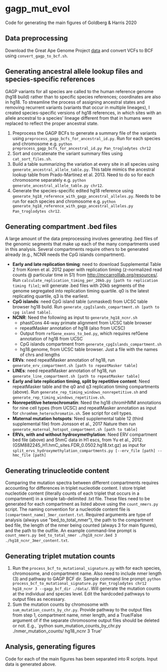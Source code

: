 # gagp_mut_evol
Code for generating the main figures of Goldberg &amp; Harris 2020

## Data preprocessing
Download the Great Ape Genome Project [data](https://eichlerlab.gs.washington.edu/greatape/data/) and convert VCFs to BCF using `convert_gagp_to_bcf.sh`.

## Generating ancestral allele lookup files and species-specific references
GAGP variants for all species are called to the human reference genome (hg18 build) rather than to specific species references; coordinates are also in hg18. To streamline the process of assigning ancestral states and removing recurrent variants (variants that occur in multiple lineages), I created species-specific versions of hg18 references, in which sites with an allele ancestral to a species' lineage different from that in humans were replaced to reflect the proper ancestral state.
1. Preprocess the GAGP BCFs to generate a summary file of the variants using `preprocess_gagp_bcfs_for_ancestral_id.py`. Run for each species and chromosome e.g. `python preprocess_gagp_bcfs_for_ancestral_id.py Pan_troglodytes chr12`
2. Sort and concatenate the variant summary files using `cat_sort_files.sh`.
3. Build a table summarizing the variation at every site in all species using `generate_ancestral_allele_table.py`. This table mimics the ancestral lookup table from Prado-Martinez et al. 2013. Need to do so for each chromosome separately e.g. `python generate_ancestral_allele_table.py chr12`.
4. Generate the species-specific edited hg18 reference using `generate_hg18_reference_with_gagp_ancestral_alleles.py`. Needs to be run for each species and chromosome e.g. `python generate_hg18_reference_with_gagp_ancestral_alleles.py Pan_troglodytes chr12`.

## Generating compartment .bed files
A large amount of the data preprocessing involves generating .bed files of the genomic segments that make up each of the many compartments used in this analysis. Several compartments require others to be generated already (e.g., NCNR needs the CpG islands compartment).
* **Early and late replication timing**: need to download Supplemental Table 2 from Koren et al. 2012 paper with replication timing (z-normalized read counts @ particular time in S1) from http://mccarrolllab.org/resources/. Run `calculate_replication_timing_per_20kb.py [path to replication timing file]`; will generate .bed files with 20kb segments of the genome segregated into replication timing quartile. q0 is the latest replicating quartile, q3 is the earliest.
* **CpG islands**: need CpG island table (unmasked) from UCSC table browser hg18 build. Run `generate_cpgIslands_compartment.sh [path to cpg island table]`.
* **NCNR**: Need the following as input to `generate_hg18_ncnr.sh`
  * phastCons 44-way primate alignment from UCSC table browser
  * repeatMasker annotation of hg18 (also from UCSC)
  * Output from `refGene_exons_to_bed.py`, which requires refGene annotation of hg18 from UCSC
  * CpG islands compartment from `generate_cpgIslands_compartment.sh`
  * hg18.genome, from UCSC table browser. Just a file with the names of chrs and lengths
* **ERVs**: need repeatMasker annotation of hg18, run `generate_erv_compartment.sh [path to repeatMasker table]`
* **LINEs**: need repeatMasker annotation of hg18, run `generate_line_compartment.sh [path to repeatMasker table]`
* **Early and late replication timing, split by repetitive content**: Need repeatMasker table and the q0 and q3 replication timing compartments (above). Run `generate_rep_timing_windows_nonrepetitive.sh` and `generate_rep_timing_windows_repetitive.sh`.
* **Nonrepetitive heterochromatin**: Need the hg18 chromHMM annotations for nine cell types (from UCSC) and repeatMasker annotation as input for `chromhmm_heterochromatin.sh`. See script for cell types.
* **Maternal mutation hotspots**: Need supplemental table 12 (third supplemental file) from Jonsson et al., 2017 Nature then run `generate_maternal_hotspot_compartment.sh [path to table]`
* **ERVs, with and without hydroxymethylation**: Need ERV compartment bed file (above) and 5hmC data in H1 escs, from Yu et al., 2012. (GSM882245_H1.hmC_sites.FDR_0.0502.hg18.txt.gz) as input for `split_ervs_hydroxymethylation_compartments.py [--erv_file [path] --hmc_file [path]`

## Generating trinucleotide content
Comparing the mutation spectra between different compartments requires accounting for differences in triplet nucleotide content. I store triplet nucleotide content (literally counts of each triplet that occurs in a compartment) in a simple tab-delimited .txt file. These files need to be generated for each compartment as listed above using the `count_nmers.py` script. The naming convention for a nucleotide content file is `[compartment_name]_3mer_content.txt`. Required arguments are type of analysis (always use "bed_to_total_nmer"), the path to the compartment bed file, the length of the nmer being counted (always 3 for main figures), and the path to the outfile. An example command-line prompt is `count_nmers.py bed_to_total_nmer ./hg18_ncnr.bed 3 ./hg18_ncnr_3mer_content.txt`.

## Generating triplet mutation counts
1. Run the `process_bcf_to_mutational_signature.py` with for each species, chromosome, and compartment name. Also need to include nmer length (3) and pathway to GAGP BCF dir. Sample command line prompt: `python process_bcf_to_mutational_signature.py Pan_troglodytes chr12 hg18_ncnr 3 --gagp_bcf_dir ./data/`. Will generate the mutation counts at the individual and species level. Edit the hardcoded pathways to output files as necessary.
2. Sum the mutation counts by chromosome with `sum_mutation_counts_by_chr.py`. Provide pathway to the output files from step 1, compartment name, nmer length, and a True/False argument of if the separate chromosome output files should be deleted or not. E.g., `python sum_mutation_counts_by_chr.py ./nmer_mutation_counts/ hg18_ncnr 3 True'

## Analysis, generating figures
Code for each of the main figures has been separated into R scripts. Input data is generated above.
